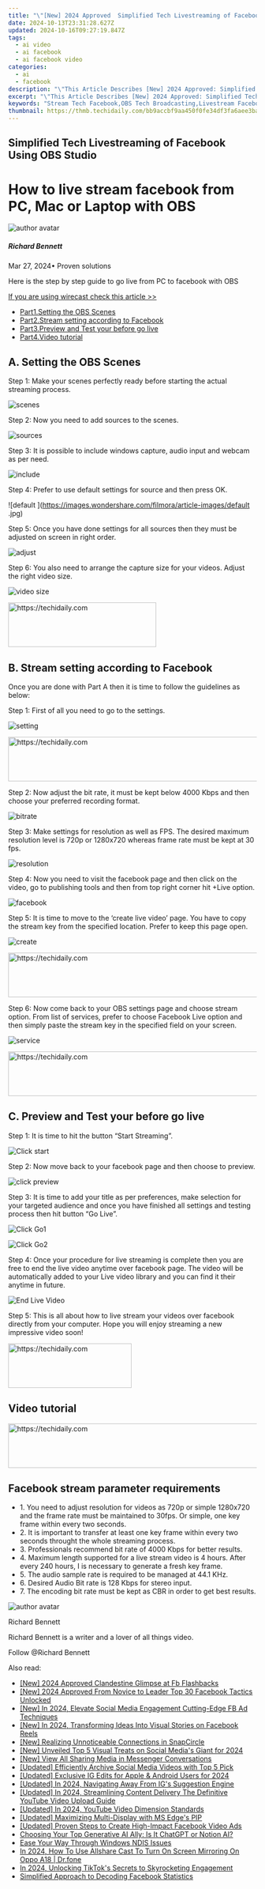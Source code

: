 ```yaml
---
title: "\"[New] 2024 Approved  Simplified Tech Livestreaming of Facebook Using OBS Studio\""
date: 2024-10-13T23:31:28.627Z
updated: 2024-10-16T09:27:19.847Z
tags:
  - ai video
  - ai facebook
  - ai facebook video
categories:
  - ai
  - facebook
description: "\"This Article Describes [New] 2024 Approved: Simplified Tech Livestreaming of Facebook Using OBS Studio\""
excerpt: "\"This Article Describes [New] 2024 Approved: Simplified Tech Livestreaming of Facebook Using OBS Studio\""
keywords: "Stream Tech Facebook,OBS Tech Broadcasting,Livestream Facebook Tech,Simplified Tech Live,Tech OBS Streaming,Facebook Livestreaming,OBS Studio Tech Use"
thumbnail: https://thmb.techidaily.com/bb9accbf9aa450f0fe34df3fa6aee3bab970d5d0da3d5945b94c06b1e59faa56.jpg
---
```


## Simplified Tech Livestreaming of Facebook Using OBS Studio

# How to live stream facebook from PC, Mac or Laptop with OBS

![author avatar](https://images.wondershare.com/filmora/article-images/richard-bennett.jpg)

##### Richard Bennett

 Mar 27, 2024• Proven solutions

Here is the step by step guide to go live from PC to facebook with OBS

[If you are using wirecast check this article >>](https://tools.techidaily.com/wondershare/filmora/download/)

* [Part1.Setting the OBS Scenes](#part1)
* [Part2.Stream setting according to Facebook](#part2)
* [Part3.Preview and Test your before go live](#part3)
* [Part4.Video tutorial](#part4)

## A. Setting the OBS Scenes

Step 1: Make your scenes perfectly ready before starting the actual streaming process.

![  scenes](https://images.wondershare.com/filmora/article-images/scenes.jpg)

Step 2: Now you need to add sources to the scenes.

![ sources ](https://images.wondershare.com/filmora/article-images/sources.jpg)

Step 3: It is possible to include windows capture, audio input and webcam as per need.

![ include](https://images.wondershare.com/filmora/article-images/include.jpg)

Step 4: Prefer to use default settings for source and then press OK.

![default  ](<https://images.wondershare.com/filmora/article-images/default> .jpg)

Step 5: Once you have done settings for all sources then they must be adjusted on screen in right order.

![adjust ](https://images.wondershare.com/filmora/article-images/adjust.jpg)

Step 6: You also need to arrange the capture size for your videos. Adjust the right video size.

![ video size](https://images.wondershare.com/filmora/article-images/video-size.jpg)

<!-- affiliate ads begin -->
<a href="https://aligracehair.sjv.io/c/5597632/2047346/19272" target="_top" id="2047346">
  <img src="//a.impactradius-go.com/display-ad/19272-2047346" border="0" alt="https://techidaily.com" width="300" height="90"/>
</a>
<img height="0" width="0" src="https://aligracehair.sjv.io/i/5597632/2047346/19272" style="position:absolute;visibility:hidden;" border="0" />
<!-- affiliate ads end -->

## B. Stream setting according to Facebook

Once you are done with Part A then it is time to follow the guidelines as below:

Step 1: First of all you need to go to the settings.

![setting ](https://images.wondershare.com/filmora/article-images/setting.jpg)

<!-- affiliate ads begin -->
<a href="https://appsumo.8odi.net/c/5597632/2075476/7443" target="_top" id="2075476">
  <img src="//a.impactradius-go.com/display-ad/7443-2075476" border="0" alt="https://techidaily.com" width="728" height="90"/>
</a>
<img height="0" width="0" src="https://appsumo.8odi.net/i/5597632/2075476/7443" style="position:absolute;visibility:hidden;" border="0" />
<!-- affiliate ads end -->

Step 2: Now adjust the bit rate, it must be kept below 4000 Kbps and then choose your preferred recording format.

![ bitrate ](https://images.wondershare.com/filmora/article-images/bitrate.jpg)

Step 3: Make settings for resolution as well as FPS. The desired maximum resolution level is 720p or 1280x720 whereas frame rate must be kept at 30 fps.

![resolution ](https://images.wondershare.com/filmora/article-images/resolution.jpg)

Step 4: Now you need to visit the facebook page and then click on the video, go to publishing tools and then from top right corner hit +Live option.

![ facebook](https://images.wondershare.com/filmora/article-images/facebook.jpg)

Step 5: It is time to move to the ‘create live video’ page. You have to copy the stream key from the specified location. Prefer to keep this page open.

![create ](https://images.wondershare.com/filmora/article-images/create.jpg)

<!-- affiliate ads begin -->
<a href="https://imp.i357552.net/c/5597632/1001453/11832" target="_top" id="1001453">
  <img src="//a.impactradius-go.com/display-ad/11832-1001453" border="0" alt="https://techidaily.com" width="728" height="90"/>
</a>
<img height="0" width="0" src="https://imp.i357552.net/i/5597632/1001453/11832" style="position:absolute;visibility:hidden;" border="0" />
<!-- affiliate ads end -->

Step 6: Now come back to your OBS settings page and choose stream option. From list of services, prefer to choose Facebook Live option and then simply paste the stream key in the specified field on your screen.

![service ](https://images.wondershare.com/filmora/article-images/service.jpg)

<!-- affiliate ads begin -->
<a href="https://aligracehair.sjv.io/c/5597632/1925473/19272" target="_top" id="1925473">
  <img src="//a.impactradius-go.com/display-ad/19272-1925473" border="0" alt="https://techidaily.com" width="728" height="90"/>
</a>
<img height="0" width="0" src="https://aligracehair.sjv.io/i/5597632/1925473/19272" style="position:absolute;visibility:hidden;" border="0" />
<!-- affiliate ads end -->

## C. Preview and Test your before go live

Step 1: It is time to hit the button “Start Streaming”.

![ Click start](https://images.wondershare.com/filmora/article-images/click-start.jpg)

Step 2: Now move back to your facebook page and then choose to preview.

![click preview ](https://images.wondershare.com/filmora/article-images/click-preview.jpg)

Step 3: It is time to add your title as per preferences, make selection for your targeted audience and once you have finished all settings and testing process then hit button “Go Live”.

![Click Go1 ](https://images.wondershare.com/filmora/article-images/click-go1.jpg)

![Click Go2](https://images.wondershare.com/filmora/article-images/click-go2.jpg)

Step 4: Once your procedure for live streaming is complete then you are free to end the live video anytime over facebook page. The video will be automatically added to your Live video library and you can find it their anytime in future.

![ End Live Video](https://images.wondershare.com/filmora/article-images/end-live-video.jpg)

Step 5: This is all about how to live stream your videos over facebook directly from your computer. Hope you will enjoy streaming a new impressive video soon!

<!-- affiliate ads begin -->
<a href="https://review-au.sjv.io/c/5597632/2098705/14409" target="_top" id="2098705">
  <img src="//a.impactradius-go.com/display-ad/14409-2098705" border="0" alt="https://techidaily.com" width="250" height="90"/>
</a>
<img height="0" width="0" src="https://review-au.sjv.io/i/5597632/2098705/14409" style="position:absolute;visibility:hidden;" border="0" />
<!-- affiliate ads end -->

## Video tutorial

<!-- affiliate ads begin -->
<a href="https://ephamedtechinc.pxf.io/c/5597632/2136615/26400" target="_top" id="2136615">
  <img src="//a.impactradius-go.com/display-ad/26400-2136615" border="0" alt="https://techidaily.com" width="728" height="90"/>
</a>
<img height="0" width="0" src="https://ephamedtechinc.pxf.io/i/5597632/2136615/26400" style="position:absolute;visibility:hidden;" border="0" />
<!-- affiliate ads end -->

## Facebook stream parameter requirements

* 1\. You need to adjust resolution for videos as 720p or simple 1280x720 and the frame rate must be maintained to 30fps. Or simple, one key frame within every two seconds.
* 2\. It is important to transfer at least one key frame within every two seconds throught the whole streaming process.
* 3\. Professionals recommend bit rate of 4000 Kbps for better results.
* 4\. Maximum length supported for a live stream video is 4 hours. After every 240 hours, I is necessary to generate a fresh key frame.
* 5\. The audio sample rate is required to be managed at 44.1 KHz.
* 6\. Desired Audio Bit rate is 128 Kbps for stereo input.
* 7\. The encoding bit rate must be kept as CBR in order to get best results.

![author avatar](https://images.wondershare.com/filmora/article-images/richard-bennett.jpg)

Richard Bennett

Richard Bennett is a writer and a lover of all things video.

Follow @Richard Bennett

<ins class="adsbygoogle"
      style="display:block"
      data-ad-client="ca-pub-7571918770474297"
      data-ad-slot="8358498916"
      data-ad-format="auto"
      data-full-width-responsive="true"></ins>

<span class="atpl-alsoreadstyle">Also read:</span>
<div><ul>
<li><a href="https://facebook-clips.techidaily.com/new-2024-approved-clandestine-glimpse-at-fb-flashbacks/"><u>[New] 2024 Approved Clandestine Glimpse at Fb Flashbacks</u></a></li>
<li><a href="https://facebook-clips.techidaily.com/new-2024-approved-from-novice-to-leader-top-30-facebook-tactics-unlocked/"><u>[New] 2024 Approved From Novice to Leader Top 30 Facebook Tactics Unlocked</u></a></li>
<li><a href="https://facebook-clips.techidaily.com/new-in-2024-elevate-social-media-engagement-cutting-edge-fb-ad-techniques/"><u>[New] In 2024, Elevate Social Media Engagement Cutting-Edge FB Ad Techniques</u></a></li>
<li><a href="https://facebook-clips.techidaily.com/new-in-2024-transforming-ideas-into-visual-stories-on-facebook-reels/"><u>[New] In 2024, Transforming Ideas Into Visual Stories on Facebook Reels</u></a></li>
<li><a href="https://snapchat-videos.techidaily.com/new-realizing-unnoticeable-connections-in-snapcircle/"><u>[New] Realizing Unnoticeable Connections in SnapCircle</u></a></li>
<li><a href="https://facebook-clips.techidaily.com/new-unveiled-top-5-visual-treats-on-social-medias-giant-for-2024/"><u>[New] Unveiled Top 5 Visual Treats on Social Media's Giant for 2024</u></a></li>
<li><a href="https://facebook-clips.techidaily.com/new-view-all-sharing-media-in-messenger-conversations/"><u>[New] View All Sharing Media in Messenger Conversations</u></a></li>
<li><a href="https://facebook-clips.techidaily.com/updated-efficiently-archive-social-media-videos-with-top-5-pick/"><u>[Updated] Efficiently Archive Social Media Videos with Top 5 Pick</u></a></li>
<li><a href="https://instagram-clips.techidaily.com/updated-exclusive-ig-edits-for-apple-and-android-users-for-2024/"><u>[Updated] Exclusive IG Edits for Apple & Android Users for 2024</u></a></li>
<li><a href="https://instagram-clips.techidaily.com/updated-in-2024-navigating-away-from-igs-suggestion-engine/"><u>[Updated] In 2024, Navigating Away From IG's Suggestion Engine</u></a></li>
<li><a href="https://youtube-zero.techidaily.com/ed-in-2024-streamlining-content-delivery-the-definitive-youtube-video-upload-guide/"><u>[Updated] In 2024, Streamlining Content Delivery The Definitive YouTube Video Upload Guide</u></a></li>
<li><a href="https://facebook-video-content.techidaily.com/updated-in-2024-youtube-video-dimension-standards/"><u>[Updated] In 2024, YouTube Video Dimension Standards</u></a></li>
<li><a href="https://article-helps.techidaily.com/updated-maximizing-multi-display-with-ms-edges-pip/"><u>[Updated] Maximizing Multi-Display with MS Edge's PIP</u></a></li>
<li><a href="https://facebook-clips.techidaily.com/updated-proven-steps-to-create-high-impact-facebook-video-ads/"><u>[Updated] Proven Steps to Create High-Impact Facebook Video Ads</u></a></li>
<li><a href="https://tech-haven.techidaily.com/choosing-your-top-generative-ai-ally-is-it-chatgpt-or-notion-ai/"><u>Choosing Your Top Generative AI Ally: Is It ChatGPT or Notion AI?</u></a></li>
<li><a href="https://driver-error.techidaily.com/ease-your-way-through-windows-ndis-issues/"><u>Ease Your Way Through Windows NDIS Issues</u></a></li>
<li><a href="https://screen-mirror.techidaily.com/in-2024-how-to-use-allshare-cast-to-turn-on-screen-mirroring-on-oppo-a18-drfone-by-drfone-android/"><u>In 2024, How To Use Allshare Cast To Turn On Screen Mirroring On Oppo A18 | Dr.fone</u></a></li>
<li><a href="https://tiktok-videos.techidaily.com/in-2024-unlocking-tiktoks-secrets-to-skyrocketing-engagement/"><u>In 2024, Unlocking TikTok's Secrets to Skyrocketing Engagement</u></a></li>
<li><a href="https://facebook-clips.techidaily.com/simplified-approach-to-decoding-facebook-statistics/"><u>Simplified Approach to Decoding Facebook Statistics</u></a></li>
</ul></div>

